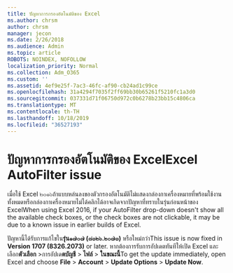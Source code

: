 ```yaml
---
title: ปัญหาการกรองอัตโนมัติของ Excel
ms.author: chrsm
author: chrsm
manager: jecon
ms.date: 2/26/2018
ms.audience: Admin
ms.topic: article
ROBOTS: NOINDEX, NOFOLLOW
localization_priority: Normal
ms.collection: Adm_O365
ms.custom: ''
ms.assetid: 4ef9e25f-7ac3-46fc-af90-cb24ad1c99ce
ms.openlocfilehash: 31a4294f7035f2ff69bb30b65261f5210fc1a3d0
ms.sourcegitcommit: 037331d71f06750d972c0b6278b23bb15c4806ca
ms.translationtype: MT
ms.contentlocale: th-TH
ms.lasthandoff: 10/18/2019
ms.locfileid: "36527193"
---
```

# <a name="excel-autofilter-issue"></a><span data-ttu-id="e0fad-102">ปัญหาการกรองอัตโนมัติของ Excel</span><span class="sxs-lookup"><span data-stu-id="e0fad-102">Excel AutoFilter issue</span></span>

<span data-ttu-id="e0fad-103">เมื่อใช้ Excel ๒๐๑๖ถ้าแบบหล่นลงของตัวกรองอัตโนมัติไม่แสดงกล่องกาเครื่องหมายที่พร้อมใช้งานทั้งหมดหรือกล่องกาเครื่องหมายไม่ได้คลิกได้อาจเกิดจากปัญหาที่ทราบในรุ่นก่อนหน้าของ Excel</span><span class="sxs-lookup"><span data-stu-id="e0fad-103">When using Excel 2016, if your AutoFilter drop-down doesn't show all the available check boxes, or the check boxes are not clickable, it may be due to a known issue in earlier builds of Excel.</span></span> 
  
<span data-ttu-id="e0fad-104">ปัญหานี้ได้รับการแก้ไขใน**รุ่น๑๗๐๗ (๘๓๒๖.๒๐๗๓)** หรือใหม่กว่า</span><span class="sxs-lookup"><span data-stu-id="e0fad-104">This issue is now fixed in **Version 1707 (8326.2073)** or later.</span></span> <span data-ttu-id="e0fad-105">หากต้องการรับการอัปเดตทันทีให้เปิด Excel และเลือก**ตัวเลือก** \>การอัปเด**ตบัญชี** \> **ไฟล์** \> **ในขณะนี้**</span><span class="sxs-lookup"><span data-stu-id="e0fad-105">To get the update immediately, open Excel and choose **File** \> **Account** \> **Update Options** \> **Update Now**.</span></span>
  

